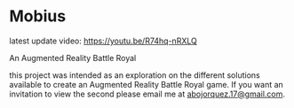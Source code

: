 # Mobius
latest update video: https://youtu.be/R74hq-nRXLQ

An Augmented Reality Battle Royal

this project was intended as an exploration on the different solutions available to create an Augmented Reality Battle Royal game.
If you want an invitation to view the second please email me at abojorquez.17@gmail.com.
